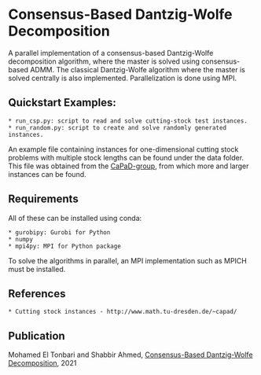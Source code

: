 # Consensus-Based Dantzig-Wolfe Decomposition
A parallel implementation of a consensus-based Dantzig-Wolfe decomposition algorithm, where the master is solved using consensus-based ADMM. The classical Dantzig-Wolfe algorithm where the master is solved centrally is also implemented. Parallelization is done using MPI.

## Quickstart Examples:
    * run_csp.py: script to read and solve cutting-stock test instances.
    * run_random.py: script to create and solve randomly generated instances.

An example file containing instances for one-dimensional cutting stock problems with multiple stock lengths can be found under the data folder. This file was obtained from the [CaPaD-group](http://www.math.tu-dresden.de/~capad/), from which more and larger instances can be found.

## Requirements
All of these can be installed using conda:

    * gurobipy: Gurobi for Python
    * numpy
    * mpi4py: MPI for Python package
To solve the algorithms in parallel, an MPI implementation such as MPICH must be installed.

## References
    * Cutting stock instances - http://www.math.tu-dresden.de/~capad/

## Publication
Mohamed El Tonbari and Shabbir Ahmed, [Consensus-Based Dantzig-Wolfe Decomposition](https://arxiv.org/pdf/1905.03309.pdf), 2021
